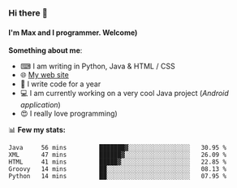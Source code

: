### Hi there 👋
#### I'm Max and I programmer. Welcome)

**Something about me**:
- ⌨ I am writing in Python, Java & HTML / CSS
- 🌐 [My web site](https://merive.herokuapp.com/)
- 🎈 I write code for a year
- 💻 I am currently working on a very cool Java project (*Android application*)
- 😍 I really love programming)

📊 **Few my stats:**
<!--START_SECTION:waka-->
```text
Java     56 mins         ███████▓░░░░░░░░░░░░░░░░░   30.95 % 
XML      47 mins         ██████▓░░░░░░░░░░░░░░░░░░   26.09 % 
HTML     41 mins         █████▓░░░░░░░░░░░░░░░░░░░   22.85 % 
Groovy   14 mins         ██░░░░░░░░░░░░░░░░░░░░░░░   08.13 % 
Python   14 mins         ██░░░░░░░░░░░░░░░░░░░░░░░   07.95 % 
```
<!--END_SECTION:waka-->

